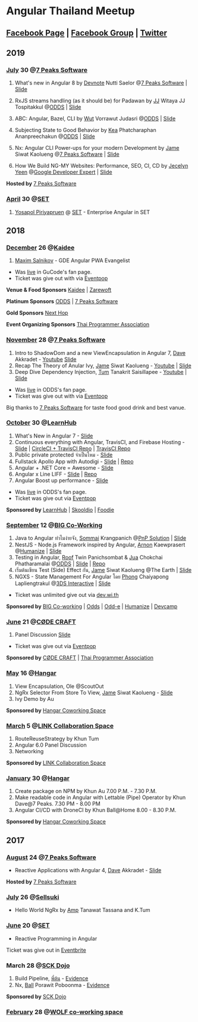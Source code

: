 # Angular Thailand Meetup

## [Facebook Page](https://fb.me/angularth) | [Facebook Group](https://facebook.com/groups/angularjs.th) | [Twitter](https://twitter.com/AngularThailand)

## 2019

### [July](https://www.facebook.com/events/340697073485865/) 30 @[7 Peaks Software](https://fb.me/7peaksoftware) 

1. What's new in Angular 8 by [Devnote](https://www.facebook.com/devnoteio) Nutti Saelor @[7 Peaks Software](https://fb.me/7peakssoftware) | [Slide](https://slides.com/leelorz/let-s-talk-about-8/)

2. RxJS streams handling (as it should be) for Padawan by [JJ](https://www.facebook.com/jj.witaya) Witaya JJ Tospitakkul @[ODDS](https://fb.me/oddsteam) | [Slide](https://docs.google.com/presentation/d/1rMwoz4DlyUif2oE6kNrgLA7tuXjYtWPI_aX5hr77bHU/mobilepresent?slide=id.g5e0ddcf789_0_213)

3. ABC: Angular, Bazel, CLI by [Wut](https://www.facebook.com/vorrawut.judasri) Vorrawut Judasri @[ODDS](https://fb.me/oddsteam) | [Slide](https://drive.google.com/file/d/105fty3OELQg1Ebrd9mn-ZaflhI05JmMQ/view?usp=drivesdk)

4. Subjecting State to Good Behavior by [Kea](https://www.facebook.com/phat.pan) Phatcharaphan Ananpreechakun @[ODDS](https://fb.me/oddsteam) | [Slide](http://bit.ly/2OmEisq)
5. Nx: Angular CLI Power-ups for your modern Development by [Jame](https://fb.me/perjerz.thailand) Siwat Kaolueng @[7 Peaks Software](https://fb.me/7peakssoftware) | [Slide](https://docs.google.com/presentation/d/1xiyIEMR3dA7vuBHMLivBb2WUwTHYF0yjz_kld42L2VE/edit?usp=sharing)
6. How We Build NG-MY Websites: Performance, SEO, CI, CD by [Jecelyn Yeen](https://twitter.com/JecelynYeen) @[Google Developer Expert](https://google-developers.appspot.com/community/experts/directory/profile/profile-jecelyn_yeen) | [Slide](https://bit.ly/ng-my-site-th)

**Hosted by** [7 Peaks Software](https://fb.me/7peakssoftware)

### [April](https://www.facebook.com/events/308574546732326) 30 @[SET](https://www.facebook.com/set.or.th/)
1. [Yosapol Piriyapruen](https://www.facebook.com/aaeang) @ [SET](https://www.facebook.com/set.or.th/) - Enterprise Angular in SET


## 2018

### [December](https://www.facebook.com/events/326475251520065) 26 @[Kaidee](https://fb.me/kaideecom)

1. [Maxim Salnikov](https://twitter.com/webmaxru) - GDE Angular PWA Evangelist

- Was [live](https://www.facebook.com/gucodelive/videos/vl.782818062063426/299123864064948/) in GuCode's fan page. 
- Ticket was give out with via [Eventpop](https://www.eventpop.me/e/4780)

**Venue & Food Sponsors** [Kaidee](https://fb.me/kaideecom) 
| [Zarewoft](https://fb.me/zarewoft)

**Platinum Sponsors** [ODDS](https://fb.me/oddsteam) 
| [7 Peaks Software](https://fb.me/7peakssoftware)

**Gold Sponsors** [Next Hop](https://fb.me/nexthopthai/)

**Event Organizing Sponsors** [Thai Programmer Association](https://fb.me/ThaiProgrammerSociety)

### [November](https://www.facebook.com/events/536523386844377) 28 @[7 Peaks Software](https://fb.me/7peakssoftware)

1. Intro to ShadowDom and a new ViewEncapsulation in Angular 7, [Dave](https://fb.me/dave.akkradet) Akkradet - [Youtube](https://youtu.be/tHIcuk7Gm4c) [Slide](https://docs.google.com/presentation/d/18N_OpCA4dzCZKPHv3rysCUJEDAzvbRpq18x7CS13BX8/edit?usp=sharing)
2. Recap The Theory of Anular Ivy, [Jame](https://fb.me/perjerz.thailand) Siwat Kaolueng - [Youtube](https://youtu.be/aCmjNui0-Hc) | [Slide](https://docs.google.com/presentation/d/1sAzwCZlhXO8Y__Ltqe3dl2NxYE0M4wuJ-fuLYX3CSVU/edit?usp=sharing)
3. Deep Dive Dependency Injection, [Tum](https://fb.me/zixsma) Tanakrit Saisillapee - [Youtube](https://youtu.be/Lt5f0_tiRSM) | [Slide](https://www.slideshare.net/zixsma/angular-dependency-injection)

- Was [live](https://facebook.com/oddsteam/videos/1032265250267571) in ODDS's fan page.
- Ticket was give out with via [Eventpop](https://www.eventpop.me/e/4681)

Big thanks to [7 Peaks Software](https://fb.me/7peakssoftware) for taste food good drink and best vanue.

### [October](https://facebook.com/events/326311217947848/) 30 @[LearnHub](https://fb.me/LearnHubCoLearningSpace)

1. What's New in Angular 7 - [Slide](https://slides.com/leelorz/deck/)
2. Continuous everything with Angular, TravisCI, and Firebase Hosting - [Slide](https://goo.gl/sBUh9R) | [CircleCI + TravisCI Repo](https://github.com/angularthailand/who-use-angular-in-thailand/) | [TravisCI Repo](https://github.com/perjerz3434/continuous-everything)
3. Public private protected จำเป็นไหม - [Slide](https://goo.gl/KWopaa)
4. Fullstack Apollo App with Autodigi - [Slide](https://goo.gl/paM1F3) | [Repo](https://github.com/tonmanna/labGQLNgMeetup)
5. Angular + .NET Core = Awesome - [Slide](https://goo.gl/4XnH1C)
6. Angular x Line LIFF - [Slide](https://goo.gl/CktASq) | [Repo](https://github.com/ninxxxxx/ng-x-line-liff)
7. Angular Boost up performance - [Slide](https://goo.gl/MMU3vM)

- Was [live](https://facebook.com/oddsteam/videos/1032265250267571) in ODDS's fan page.
- Ticket was give out via [Eventpop](https://www.eventpop.me/e/4415)

**Sponsored by** [LearnHub](https://fb.me/LearnHubCoLearningSpace) | [Skooldio](https://fb.me/skooldio) | [Foodie](https://fb.me/foodiediscounts)

### [September](https://facebook.com/events/238868826802487/) 12 @[BIG Co-Working](https://fb.me/bigcowork)

1. Java to Angular ทำไมง่ายจัง, [Sommai](https://fb.me/sommaik) Krangpanich @[PnP Solution](https://fb.me/pnpsolution) | [Slide](https://drive.google.com/file/d/1NMnhS8zfQR4WkEdt8sCFUloJ3J1yLopc/view?fbclid=IwAR2P3NVe1ZYvCwRtM4NcYOh3_FqJm6aeileUeGBEVW9mZJQ8ovTnu6Z4NDY)
2. NestJS - Node.js Framework inspired by Angular, [Arnon](https://fb.me/arnaphanasati) Kaewprasert @[Humanize](https://humanize.co.th/) | [Slide](https://drive.google.com/file/d/1u1dEu-9fjBgSpVoWlpMoSy9mtF3UHa6c/view?fbclid=IwAR0O0sqJIocOj_9oDd_5BrkhfpJ-KNtQi1AAvFVNzzDjkHLkJU5KDF0_kpY)
3. Testing in Angular, [Roof](https://fb.me/roofimon.class) Twin Panichsombat & [Jua](https://fb.me/juacompe) Chokchai Phatharamalai @[ODDS](https://fb.me/oddsteam) | [Slide](https://www.slideshare.net/juacompe/testing-in-x-where-x-is-angular) | [Repo](https://github.com/juacompe/toh-pt6)
4. เริ่มต้นเขียน Test (Side) Effect กัน, [Jame](https://fb.me/perjerz.thailand) Siwat Kaolueng @The Earth | [Slide](https://docs.google.com/presentation/d/1sGGxeHbAMuqgvjvh2OA_VWr7DWCEhjrO_xqc2lu0_zE/edit?fbclid=IwAR3DjiMfV-DhGhM7FhB2AArg_Y9edPIMtY3C-EH0B-RpUDATuBa8vqwyRHE)
5. NGXS - State Management For Angular โดย [Phong](https://fb.me/paullee3ds) Chaiyapong Lapliengtrakul @[3DS Interactive](https://fb.me/3dsinteractive) | [Slide](http://bit.ly/ngxs-slide)

- Ticket was unlimited give out via [dev.wi.th](https://dev.wi.th/event/angular-thailand-meetup-september-2018)

**Sponsored by**
[BIG Co-working](https://fb.me/LearnHubCoLearningSpace) |
[Odds](https://fb.me/oddsteam) |
[Odd-e](https://fb.me/Odde.Thailand) |
[Humanize](https://fb.me/nizeai) |
[Devcamp](https://fb.me/devcamper)

### [June](https://www.facebook.com/events/280593772483436/) 21 @[CØDE CRAFT](https://fb.me/codecraftbkk)

1. Panel Discussion [Slide](https://docs.google.com/presentation/d/1RnC43sSKyfGCBH1xCltK3r0Lw_gb2eRRkwWTbE_2ISk/edit?usp=sharing)

- Ticket was give out via [Eventpop](https://www.eventpop.me/e/3668)

**Sponsored by**
[CØDE CRAFT](https://fb.me/codecraftbkk) |
[Thai Programmer Association](https://fb.me/ThaiProgrammerSociety)

### [May](https://www.eventpop.me/e/3518-angular-meetup-th) 16 @[Hangar](https://fb.me/HANGARCoworkingSpace)

1. View Encapsulation, Ole @ScoutOut
2. NgRx Selector From Store To View, [Jame](https://fb.me/perjerz.thailand) Siwat Kaolueng - [Slide](https://docs.google.com/presentation/d/1d3puR8rTJBscRymhBcHqn2lEeKiI_01esA4_iVfe3Zw/edit?usp=sharing)
3. Ivy Demo by Au

**Sponsored by**
[Hangar Coworking Space](https://fb.me/HANGARCoworkingSpace)

### [March](https://www.eventpop.me/e/3063-angular-meetup-march-2018) 5 @[LINK Collaboration Space](https://fb.me/linkspacebkk)

1. RouteReuseStrategy by Khun Tum
2. Angular 6.0 Panel Discussion
3. Networking

**Sponsored by**
[LINK Collaboration Space](https://fb.me/linkspacebkk)

### [January](https://www.eventpop.me/e/2925) 30 @[Hangar](https://fb.me/HANGARCoworkingSpace)

1. Create package on NPM by Khun Au 7.00 P.M. - 7.30 P.M.
2. Make readable code in Angular with Lettable (Pipe) Operator by Khun Dave@7 Peaks. 7.30 PM - 8.00 PM
3. Angular CI/CD with DroneCI by Khun Ball@Home 8.00 - 8.30 P.M.

**Sponsored by**
[Hangar Coworking Space](https://fb.me/HANGARCoworkingSpace)

## 2017

### [August](https://www.meetup.com/7Peaks-Tech-Events-Bangkok/events/242217583) 24 @[7 Peaks Software](https://fb.me/7peakssoftware)

- Reactive Applications with Angular 4, [Dave](https://fb.me/dave.akkradet) Akkradet - [Slide](https://drive.google.com/file/d/1kZWKoWRsEh7oHmaheb9nVOz82Ag0lwqh/view?usp=sharing)

**Hosted by** [7 Peaks Software](https://fb.me/7peakssoftware)

### [July](https://medium.com/angular-in-thailand/angular-bkk-meetup-2017-4-hello-ngrx-d5a1a4d07b05) 26 @[Sellsuki](https://fb.me/Sellsuki/)

- Hello World NgRx by [Amp](https://fb.me/amp.tanawat) Tanawat Tassana and K.Tum

### [June](https://medium.com/angular-in-thailand/72858e51682b) 20 @[SET](https://fb.me/set.or.th)

- Reactive Programming in Angular

Ticket was give out in [Eventbrite](https://www.eventbrite.com/e/35335683982)

### March 28 @[SCK Dojo](https://www.facebook.com/pages/SCK-Dojo/149871682443357)

1. Build Pipeline, [พี่ต้น](https://fb.me/tonmanna) - [Evidence](https://www.facebook.com/photo.php?fbid=10216300907660172&set=p.10216300907660172)
2. Nx, [Ball](https://fb.me/ball6847) Porawit Poboonma - [Evidence](https://www.facebook.com/groups/angularjs.th/permalink/981378778703455/)

**Sponsored by**
[SCK Dojo](https://www.facebook.com/pages/SCK-Dojo/149871682443357)

### [February](https://www.facebook.com/events/1916895178539036) 28 @[WOLF co-working space](https://fb.me/wolfcoworking)